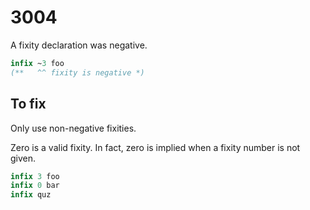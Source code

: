 # 3004

A fixity declaration was negative.

```sml
infix ~3 foo
(**   ^^ fixity is negative *)
```

## To fix

Only use non-negative fixities.

Zero is a valid fixity. In fact, zero is implied when a fixity number is not given.

```sml
infix 3 foo
infix 0 bar
infix quz
```
